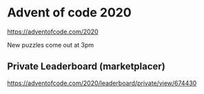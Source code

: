 # Advent of code 2020

https://adventofcode.com/2020

New puzzles come out at 3pm

## Private Leaderboard (marketplacer)

https://adventofcode.com/2020/leaderboard/private/view/674430
